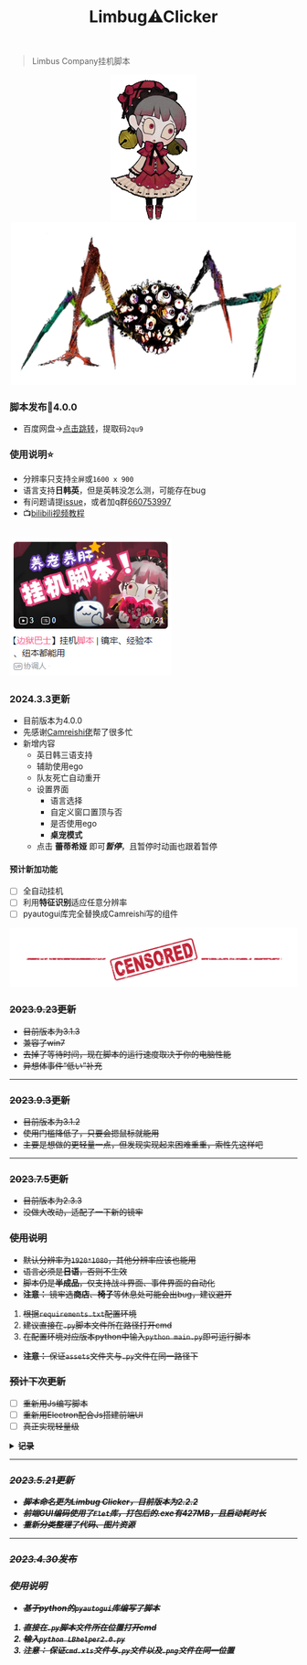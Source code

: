 <h1 align="center">Limbug⚠Clicker</h1></br>

> Limbus Company挂机脚本

<div align="center"><img src="./assets/Wich.webp" width="150" /><img src="./assets/LaetitiaMinionCrop.webp" width="500" /></div>

### 脚本发布🍺4.0.0
- 百度网盘→[点击跳转](https://pan.baidu.com/s/1KAqVmZUJ5EDZKuLTZ8V6gg )，提取码`2qu9`
### 使用说明⭐
- 分辨率只支持``全屏``或``1600 x 900``
- 语言支持**日韩英**，但是英韩没怎么测，可能存在bug
- 有问题请提[issue](https://github.com/Xie-Tiao/Limbus-Scripts/issues)，或者加q群[660753997](http://qm.qq.com/cgi-bin/qm/qr?_wv=1027&k=A7d_y-nT8veLireU5jjEjirEeL-PYHEO&authKey=CKGZp1EMeELWo9TVNviGCBfM7GVWElcye8qMxsNpHh168kMoDf449GQr5OFvak9P&noverify=0&group_code=660753997)
- 📺[bilibili视频教程](https://www.bilibili.com/video/BV19P411h7Wx)

![视频封面图](https://github.com/Xie-Tiao/My-Imgurl/blob/main/script_video_cover.png "视频封面")
---
### 2024.3.3更新
- 目前版本为4.0.0
- 先感谢[Camreishi佬](https://github.com/Camreishi)帮了很多忙
- 新增内容
    - 英日韩三语支持
    - 辅助使用ego
    - 队友死亡自动重开
    - 设置界面
        - 语言选择
        - 自定义窗口置顶与否
        - 是否使用ego
        - **桌宠模式**
    - 点击 **蕾蒂希娅** 即可***暂停***，且暂停时动画也跟着暂停

#### 预计新加功能
- [ ] 全自动挂机
- [ ] 利用**特征识别**适应任意分辨率
- [ ] pyautogui库完全替换成Camreishi写的组件

<div align="center"><img src="./assets/censored.png" /></div>

### ~~2023.9.23更新~~
- ~~目前版本为3.1.3~~
- ~~兼容了win7~~
- ~~去掉了等待时间，现在脚本的运行速度取决于你的电脑性能~~
- ~~异想体事件“低い”补充~~
---

### ~~2023.9.3更新~~
- ~~目前版本为3.1.2~~
- ~~使用门槛降低了，只要会摁鼠标就能用~~
- ~~主要是想做的更轻量一点，但发现实现起来困难重重，索性先这样吧~~
---

### ~~2023.7.5更新~~
- ~~目前版本为2.3.3~~
- ~~没做大改动，适配了一下新的镜牢~~
### ~~使用说明~~
- ~~默认分辨率为``1920*1080``，其他分辨率应该也能用~~
- ~~语言必须是**日语**，否则不生效~~
- ~~脚本仍是**半成品**，仅支持战斗界面、事件界面的自动化~~
- ~~**注意：** 镜牢选**商店**、**椅子**等休息处可能会出bug，建议避开~~
1. ~~根据`requirements.txt`配置环境~~
2. ~~建议直接在`.py`脚本文件所在路径打开cmd~~
3. ~~在配置环境对应版本python中输入`python main.py`即可运行脚本~~
- ~~**注意：** 保证`assets`文件夹与`.py`文件在同一路径下~~
### ~~预计下次更新~~
- [ ] ~~重新用Js编写脚本~~
- [ ] ~~重新用Electron配合Js搭建前端UI~~
- [ ] ~~真正实现轻量级~~
<details>
<summary><b><s> 记录<s><b></summary>
<b><i>2023.5.22<i><b>
<ul>
<li>方案 1：继续装opencv，用vs2022开发
<li>方案 2：研究其他语言py结合方法
</ul>
</details>
  
---
  
### ~~2023.5.21更新~~
- ~~脚本命名更为**Limbug Clicker**，目前版本为2.2.2~~
- ~~前端GUI编码使用了`Flet`库，打包后的.exe有*427MB*，且启动耗时长~~
- ~~重新分类整理了代码、图片资源~~
---
### ~~**2023.4.30发布**~~
### ~~**使用说明**~~
- ~~基于python的`pyautogui`库编写了脚本~~
1. ~~直接在`.py`脚本文件所在位置打开cmd~~
2. ~~输入`python LBhelper2.0.py`~~
3. ~~**注意：** 保证`cmd.xls`文件与`.py`文件以及`.png`文件在同一位置~~
